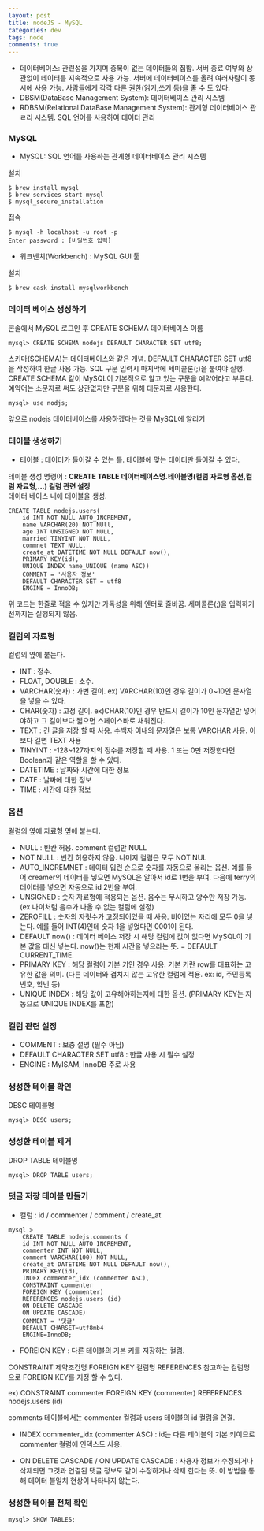 ```yaml
---  
layout: post
title: nodeJS - MySQL
categories: dev
tags: node
comments: true
---
```


- 데이터베이스: 관련성을 가지며 중복이 없는 데이터들의 집합. 서버 종료 여부와 상관없이 데이터를 지속적으로 사용 가능. 서버에 데이터베이스를 올려 여러사람이 동시에 사용 가능. 사람들에게 각각 다른 권한(읽기,쓰기 등)을 줄 수 도 있다.
- DBSM(DataBase Management System): 데이터베이스 관리 시스템
- RDBSM(Relational DataBase Management System): 관계형 데이터베이스 관ㄹ리 시스템. SQL 언어를 사용하여 데이터 관리

### MySQL
- MySQL: SQL 언어를 사용하는 관계형 데이터베이스 관리 시스템

설치
```
$ brew install mysql
$ brew services start mysql
$ mysql_secure_installation
```

접속
```
$ mysql -h localhost -u root -p
Enter password : [비밀번호 입력]
```

- 워크벤치(Workbench) : MySQL GUI 툴

설치

```
$ brew cask install mysqlworkbench
```

### 데이터 베이스 생성하기

콘솔에서 MySQL 로그인 후 CREATE SCHEMA 데이터베이스 이름

```
mysql> CREATE SCHEMA nodejs DEFAULT CHARACTER SET utf8;
```

스키마(SCHEMA)는 데이터베이스와 같은 개념.
DEFAULT CHARACTER SET utf8을 작성하여 한글 사용 가능.
SQL 구문 입력시 마지막에 세미콜론(;)을 붙여야 실행.
CREATE SCHEMA 같이 MySQL이 기본적으로 알고 있는 구문을 예약어라고 부른다. 예약어는 소문자로 써도 상관없지만 구분을 위해 대문자로 사용한다.

```
mysql> use nodjs;
```

앞으로 nodejs 데이터베이스를 사용하겠다는 것을 MySQL에 알리기

### 테이블 생성하기

- 테이블 : 데이터가 들어갈 수 있는 틀. 테이블에 맞는 데이터만 들어갈 수 있다. 

테이블 생성 명령어 : **CREATE TABLE 데이터베이스명.테이블명(컬럼 자료형 옵션,컬럼 자료형,...) 컬럼 관련 설정**  
데이터 베이스 내에 테이블을 생성.

```
CREATE TABLE nodejs.users(
    id INT NOT NULL AUTO_INCREMENT,
    name VARCHAR(20) NOT NUll,
    age INT UNSIGNED NOT NULL,
    married TINYINT NOT NULL,
    commnet TEXT NULL,
    create_at DATETIME NOT NULL DEFAULT now(),
    PRIMARY KEY(id),
    UNIQUE INDEX name_UNIQUE (name ASC))
    COMMENT = '사용자 정보'
    DEFAULT CHARACTER SET = utf8
    ENGINE = InnoDB;
```

위 코드는 한줄로 적을 수 있지만 가독성을 위해 엔터로 줄바꿈. 세미콜론(;)을 입력하기전까지는 실행되지 않음.

### 컬럼의 자료형

컬럼의 옆에 붙는다.

- INT : 정수. 
- FLOAT, DOUBLE : 소수.
- VARCHAR(숫자) : 가변 길이. ex) VARCHAR(10)인 경우 길이가 0~10인 문자열을 넣을 수 있다.
- CHAR(숫자) : 고정 길이. ex)CHAR(10)인 경우 반드시 길이가 10인 문자열만 넣어야하고 그 길이보다 짧으면 스페이스바로 채워진다.
- TEXT : 긴 글을 저장 할 때 사용. 수백자 이내의 문자열은 보통 VARCHAR 사용. 이보다 길면 TEXT 사용
- TINYINT : -128~127까지의 정수를 저장할 때 사용. 1 또는 0만 저장한다면 Boolean과 같은 역할을 할 수 있다.
- DATETIME : 날짜와 시간에 대한 정보
- DATE : 날짜에 대한 정보
- TIME : 시간에 대한 정보

### 옵션

컬럼의 옆에 자료형 옆에 붙는다.

- NULL : 빈칸 허용. comment 컬럼만 NULL
- NOT NULL : 빈칸 허용하지 않음. 나머지 컬럼은 모두 NOT NUL
- AUTO_INCREMNET : 데이터 입련 순으로 숫자를 자동으로 올리는 옵션. 예를 들어 creamer의 데이터를 넣으면 MySQL은 알아서 id로 1번을 부여. 다음에 terry의 데이터를 넣으면 자동으로 id 2번을 부여.
- UNSIGNED : 숫자 자료형에 적용되는 옵션. 음수는 무시하고 양수만 저장 가능. (ex 나이처럼 음수가 나올 수 없는 컬럼에 설정)
- ZEROFILL : 숫자의 자릿수가 고정되어있을 때 사용. 비어있는 자리에 모두 0을 넣는다. 예를 들어 INT(4)인데 숫자 1을 넣었다면 0001이 된다.
- DEFAULT now() : 데이터 베이스 저장 시 해당 컬럼에 값이 없다면 MySQL이 기본 값을 대신 넣는다. now()는 현재 시간을 넣으라는 뜻. = DEFAULT CURRENT_TIME.
- PRIMARY KEY : 해당 컬럼이 기본 키인 경우 사용. 기본 키란 row를 대표하는 고유한 값을 의미. (다른 데이터와 겹치지 않는 고유한 컬럼에 적용. ex: id, 주민등록번호, 학번 등)
- UNIQUE INDEX : 해당 값이  고유해야하는지에 대한 옵션. (PRIMARY KEY는 자동으로 UNIQUE INDEX를 포함)

### 컬럼 관련 설정

- COMMENT : 보충 설명 (필수 아님)
- DEFAULT CHARACTER SET utf8 : 한글 사용 시 필수 설정
- ENGINE : MyISAM, InnoDB 주로 사용

### 생성한 테이블 확인

DESC 테이블명

```
mysql> DESC users;
```

### 생성한 테이블 제거

DROP TABLE 테이블명

```
mysql> DROP TABLE users;
```

### 댓글 저장 테이블 만들기

- 컬럼 : id / commenter / comment / create_at

```
mysql > 
    CREATE TABLE nodejs.comments (
    id INT NOT NULL AUTO_INCREMENT,
    commenter INT NOT NULL,
    comment VARCHAR(100) NOT NULL,
    create_at DATETIME NOT NULL DEFAULT now(),
    PRIMARY KEY(id),
    INDEX commenter_idx (commenter ASC),
    CONSTRAINT commenter 
    FOREIGN KEY (commenter)
    REFERENCES nodejs.users (id)
    ON DELETE CASCADE
    ON UPDATE CASCADE)
    COMMENT = '댓글'
    DEFAULT CHARSET=utf8mb4
    ENGINE=InnoDB;
```

- FOREIGN KEY : 다른 테이블의 기본 키를 저장하는 컬럼.

CONSTRAINT 제약조건명 FOREIGN KEY 컬럼명 REFERENCES 참고하는 컬럼명 으로 FOREIGN KEY를 지정 할 수 있다.

ex) CONSTRAINT commenter FOREIGN KEY (commenter) REFERENCES nodejs.users (id)

comments 테이블에서는 commenter 컬럼과 users 테이블의 id 컬럼을 연결.

- INDEX commenter_idx (commenter ASC) : id는 다른 테이블의 기본 키이므로 commenter 컬럼에 인덱스도 사용.

- ON DELETE CASCADE / ON UPDATE CASCADE : 사용자 정보가 수정되거나 삭제되면 그것과 연결된 댓글 정보도 같이 수정하거나 삭제 한다는 뜻. 이 방법을 통해 데이터 불일치 현상이 나타나지 않는다.

### 생성한 테이블 전체 확인

```
mysql> SHOW TABLES;
```